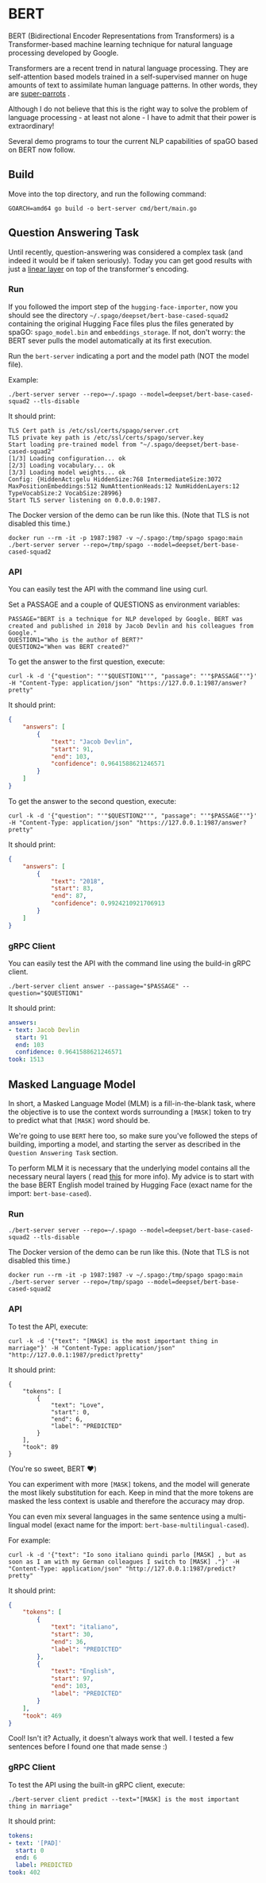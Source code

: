 # BERT

BERT (Bidirectional Encoder Representations from Transformers) is a Transformer-based machine learning technique for
natural language processing developed by Google.

Transformers are a recent trend in natural language processing. They are self-attention based models trained in a
self-supervised manner on huge amounts of text to assimilate human language patterns. In other words, they
are [super-parrots](https://medium.com/@ElementalCognition/can-super-parrots-ever-achieve-language-understanding-8307dfd3e87c)
.

Although I do not believe that this is the right way to solve the problem of language processing - at least not alone -
I have to admit that their power is extraordinary!

Several demo programs to tour the current NLP capabilities of spaGO based on BERT now follow.

## Build

Move into the top directory, and run the following command:

```console
GOARCH=amd64 go build -o bert-server cmd/bert/main.go
```

## Question Answering Task

Until recently, question-answering was considered a complex task (and indeed it would be if taken seriously). Today you
can get good results with just
a [linear layer](https://github.com/nlpodyssey/spago/blob/main/pkg/nlp/transformers/bert/spanclassifier.go#L25) on top
of the transformer's encoding.

### Run

If you followed the import step of the `hugging-face-importer`, now you should see the
directory `~/.spago/deepset/bert-base-cased-squad2` containing the original Hugging Face files plus the files generated
by spaGO: `spago_model.bin` and `embeddings_storage`. If not, don't worry: the BERT sever pulls the model automatically
at its first execution.

Run the `bert-server` indicating a port and the model path (NOT the model file).

Example:

```console
./bert-server server --repo=~/.spago --model=deepset/bert-base-cased-squad2 --tls-disable
```

It should print:

```console
TLS Cert path is /etc/ssl/certs/spago/server.crt
TLS private key path is /etc/ssl/certs/spago/server.key
Start loading pre-trained model from "~/.spago/deepset/bert-base-cased-squad2"
[1/3] Loading configuration... ok
[2/3] Loading vocabulary... ok
[3/3] Loading model weights... ok
Config: {HiddenAct:gelu HiddenSize:768 IntermediateSize:3072 MaxPositionEmbeddings:512 NumAttentionHeads:12 NumHiddenLayers:12 TypeVocabSize:2 VocabSize:28996}
Start TLS server listening on 0.0.0.0:1987.
```

The Docker version of the demo can be run like this. (Note that TLS is not disabled this time.)

```console
docker run --rm -it -p 1987:1987 -v ~/.spago:/tmp/spago spago:main ./bert-server server --repo=/tmp/spago --model=deepset/bert-base-cased-squad2
```

### API

You can easily test the API with the command line using curl.

Set a PASSAGE and a couple of QUESTIONS as environment variables:

```console
PASSAGE="BERT is a technique for NLP developed by Google. BERT was created and published in 2018 by Jacob Devlin and his colleagues from Google."
QUESTION1="Who is the author of BERT?"
QUESTION2="When was BERT created?"
```

To get the answer to the first question, execute:

```console
curl -k -d '{"question": "'"$QUESTION1"'", "passage": "'"$PASSAGE"'"}' -H "Content-Type: application/json" "https://127.0.0.1:1987/answer?pretty"
```

It should print:

```json
{
    "answers": [
        {
            "text": "Jacob Devlin",
            "start": 91,
            "end": 103,
            "confidence": 0.9641588621246571
        }
    ]
}
```

To get the answer to the second question, execute:

```console
curl -k -d '{"question": "'"$QUESTION2"'", "passage": "'"$PASSAGE"'"}' -H "Content-Type: application/json" "https://127.0.0.1:1987/answer?pretty"
```

It should print:

```json
{
    "answers": [
        {
            "text": "2018",
            "start": 83,
            "end": 87,
            "confidence": 0.9924210921706913
        }
    ]
}
```

### gRPC Client

You can easily test the API with the command line using the build-in gRPC client.

```console
./bert-server client answer --passage="$PASSAGE" --question="$QUESTION1"
```

It should print:

```yaml
answers:
- text: Jacob Devlin
  start: 91
  end: 103
  confidence: 0.9641588621246571
took: 1513
```

## Masked Language Model

In short, a Masked Language Model (MLM) is a fill-in-the-blank task, where the objective is to use the context words
surrounding a `[MASK]` token to try to predict what that `[MASK]` word should be.

We're going to use `BERT` here too, so make sure you've followed the steps of building, importing a model, and starting
the server as described in the `Question Answering Task` section.

To perform MLM it is necessary that the underlying model contains all the necessary neural layers (
read [this](https://github.com/nlpodyssey/spago/issues/14#issuecomment-646472428) for more info). My advice is to start
with the base BERT English model trained by Hugging Face (exact name for the import: `bert-base-cased`).

### Run

```console
./bert-server server --repo=~/.spago --model=deepset/bert-base-cased-squad2 --tls-disable
```

The Docker version of the demo can be run like this. (Note that TLS is not disabled this time.)

```console
docker run --rm -it -p 1987:1987 -v ~/.spago:/tmp/spago spago:main ./bert-server server --repo=/tmp/spago --model=deepset/bert-base-cased-squad2
```

### API

To test the API, execute:

```
curl -k -d '{"text": "[MASK] is the most important thing in marriage"}' -H "Content-Type: application/json" "http://127.0.0.1:1987/predict?pretty"
```

It should print:

```
{
    "tokens": [
        {
            "text": "Love",
            "start": 0,
            "end": 6,
            "label": "PREDICTED"
        }
    ],
    "took": 89
}
```

(You're so sweet, BERT :heart:)

You can experiment with more `[MASK]` tokens, and the model will generate the most likely substitution for each. Keep in
mind that the more tokens are masked the less context is usable and therefore the accuracy may drop.

You can even mix several languages in the same sentence using a multi-lingual model (exact name for the
import: `bert-base-multilingual-cased`).

For example:

```console
curl -k -d '{"text": "Io sono italiano quindi parlo [MASK] , but as soon as I am with my German colleagues I switch to [MASK] ."}' -H "Content-Type: application/json" "http://127.0.0.1:1987/predict?pretty"
```

It should print:

```json
{
    "tokens": [
        {
            "text": "italiano",
            "start": 30,
            "end": 36,
            "label": "PREDICTED"
        },
        {
            "text": "English",
            "start": 97,
            "end": 103,
            "label": "PREDICTED"
        }
    ],
    "took": 469
}
```

Cool! Isn't it? Actually, it doesn't always work that well. I tested a few sentences before I found one that made
sense :)

### gRPC Client

To test the API using the built-in gRPC client, execute:

```console
./bert-server client predict --text="[MASK] is the most important thing in marriage"
```

It should print:

```yaml
tokens:
- text: '[PAD]'
  start: 0
  end: 6
  label: PREDICTED
took: 402
```
